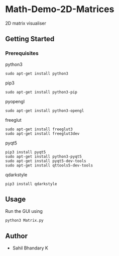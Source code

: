 # Math-Demo-2D-Matrices
2D matrix visualiser

## Getting Started

### Prerequisites

python3

```
sudo apt-get install python3
```

pip3

```
sudo apt-get install python3-pip
```

pyopengl

```
sudo apt-get install python3-opengl
```

freeglut

```
sudo apt-get install freeglut3
sudo apt-get install freeglut3dev
```


pyqt5

```
pip3 install pyqt5
sudo apt-get install python3-pyqt5  
sudo apt-get install pyqt5-dev-tools
sudo apt-get install qttools5-dev-tools
```

qdarkstyle

```
pip3 install qdarkstyle
```

## Usage

Run the GUI using 

```
python3 Matrix.py
```


## Author

* Sahil Bhandary K
